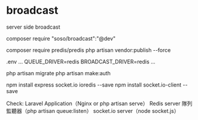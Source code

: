 # broadcast
server side broadcast

composer require "soso/broadcast":"@dev"

composer require predis/predis
php artisan vendor:publish --force

.env
...
QUEUE_DRIVER=redis
BROADCAST_DRIVER=redis
...

php artisan migrate
php artisan make:auth

npm install express socket.io ioredis --save
npm install socket.io-client --save

Check:
  Laravel Application（Nginx or php artisan serve）
  Redis server
  隊列監聽器（php artisan queue:listen）
  socket.io server（node socket.js）
